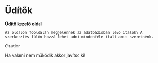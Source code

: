 # Üdítők

**Üdítő kezelő oldal**

```Az oldalon főoldalán megjelennek az adatbázisban lévő italok\ A szerkesztés fülön hozzá lehet adni mindenféle italt amit szeretnénk.```

> [!CAUTION]
> Ha valami nem működik akkor javítsd ki!

